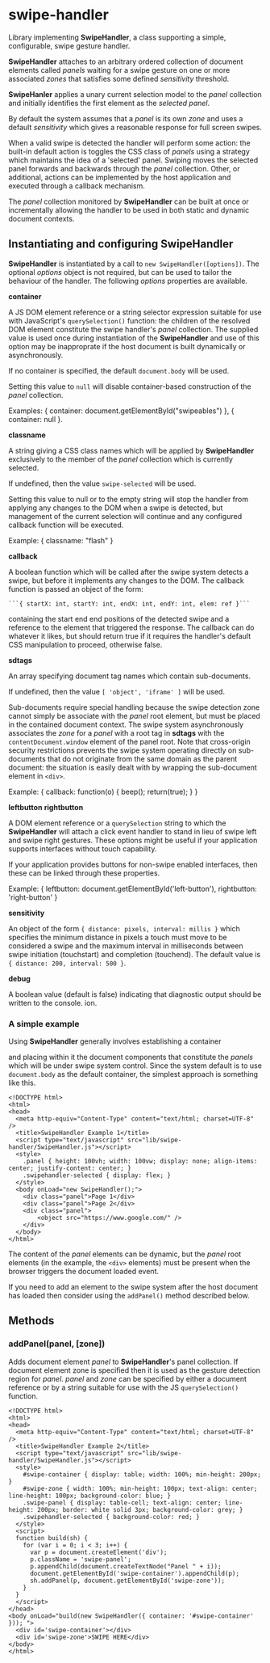 # swipe-handler

Library implementing __SwipeHandler__, a class supporting a simple, configurable,
swipe gesture handler.

__SwipeHandler__ attaches to an arbitrary ordered collection of document elements
called _panels_ waiting for a swipe gesture on one or more associated _zones_ that
satisfies some defined _sensitivity_ threshold.

__SwipeHanler__ applies a unary current selection model to the _panel_ collection
and initially identifies the first element as the _selected panel_.  


By default the system assumes that a _panel_ is its own _zone_ and uses a
default _sensitivity_ which gives a reasonable response for full screen
swipes.

When a valid swipe is detected the handler will perform some action: the built-in
default action is toggles the CSS class of _panels_ using a strategy which maintains the
idea of a 'selected' panel.  Swiping moves the selected panel forwards and backwards
through the _panel_ collection.  Other, or additional, actions can be implemented
by the host application and executed through a callback mechanism.

The _panel_ collection monitored by __SwipeHandler__ can be built at once or
incrementally allowing the handler to be used in both static and dynamic document
contexts.

## Instantiating and configuring SwipeHandler

__SwipeHandler__ is instantiated by a call to ```new SwipeHandler([options])```.
The optional _options_ object is not required, but can be used to tailor the behaviour
of the handler.  The following _options_ properties are available.

__container__

A JS DOM element reference or a string selector expression suitable for use with JavaScript's
```querySelection()``` function: the children of the resolved DOM element constitute the
swipe handler's _panel_ collection.  The supplied value is used once during instantiation
of the __SwipeHandler__ and use of this option may be inapproprate if the host document
is built dynamically or asynchronously.

If no container is specified, the default ```document.body``` will be used.

Setting this value to ```null``` will disable container-based construction of the _panel_
collection.

Examples: { container: document.getElementById("swipeables") }, { container: null }.

__classname__

A string giving a CSS class names which will be applied by __SwipeHandler__ exclusively
to the member of the _panel_ collection which is currently selected.

If undefined, then the value ```swipe-selected``` will be used.

Setting this value to null or to the empty string will stop the handler from applying
any changes to the DOM when a swipe is detected, but management of the current selection
will continue and any configured callback function will be executed.

Example: { classname: "flash" }

__callback__

A boolean function which will be called after the swipe system detects a swipe, but before
it implements any changes to the DOM.  The callback function is passed an object of the form:

    ```{ startX: int, startY: int, endX: int, endY: int, elem: ref }```
    
containing the start end end positions of the detected swipe and a reference to the element
that triggered the response.  The callback can do whatever it likes, but should return true
if it requires the handler's default CSS manipulation to proceed, otherwise false.

__sdtags__

An array specifying document tag names which contain sub-documents.

If undefined, then the value ```[ 'object', 'iframe' ]``` will be used.

Sub-documents require special handling because the swipe detection zone cannot simply be
associate with the _panel_ root element, but must be placed in the contained document
context.  The swipe system asynchronously associates the _zone_ for a _panel_ with a
root tag in __sdtags__ with the ```contentDocument.window``` element of the panel root.
Note that cross-origin security restrictions prevents the swipe system operating directly
on sub-documents that do not originate from the same domain as the parent document: the
situation is easily dealt with by wrapping the sub-document element in ```<div>```.

Example: { callback: function(o) { beep(); return(true); } }

__leftbutton__
__rightbutton__

A DOM element reference or a ```querySelection``` string to which the __SwipeHandler__ will
attach a click event handler to stand in lieu of swipe left and swipe right gestures.  These
options might be useful if your application supports interfaces without touch capability.

If your application provides buttons for non-swipe enabled interfaces, then these can be
linked through these properties.

Example: { leftbutton: document.getElementById('left-button'), rightbutton: 'right-button' }

__sensitivity__

An object of the form ```{ distance: pixels, interval: millis }``` which specifies the minimum
distance in pixels a touch must move to be considered a swipe and the maximum interval in
milliseconds between swipe initiation (touchstart) and completion (touchend).  The default value
is ```{ distance: 200, interval: 500 }```.

__debug__

A boolean value (default is false) indicating that diagnostic output should be written to
the console.
ion.
  
### A simple example

Using __SwipeHandler__ generally involves establishing a container <div> and placing
within it the document components that constitute the _panels_ which will be under
swipe system control.  Since the system default is to use ```document.body``` as the
default container, the simplest approach is something like this.
```
<!DOCTYPE html>
<html>
<head>
  <meta http-equiv="Content-Type" content="text/html; charset=UTF-8" />
  <title>SwipeHandler Example 1</title>
  <script type="text/javascript" src="lib/swipe-handler/SwipeHandler.js"></script>
  <style>
    .panel { height: 100vh; width: 100vw; display: none; align-items: center; justify-content: center; }
    .swipehandler-selected { display: flex; }
  </style>
  <body onLoad="new SwipeHandler();">
    <div class="panel">Page 1</div>
    <div class="panel">Page 2</div>
    <div class="panel">
        <object src="https://www.google.com/" />
    </div>
  </body>
</html>
```
The content of the _panel_ elements can be dynamic, but the _panel_ root elements (in
the example, the ```<div>``` elements) must be present when the browser triggers the
document loaded event.
    
If you need to add an element to the swipe system after the host document has loaded
then consider using the ```addPanel()``` method described below.

## Methods

### addPanel(panel, [zone])

Adds document element _panel_ to __SwipeHandler__'s panel collection.  If document element zone is specified then it is used as the gesture detection region for _panel_.  _panel_ and _zone_ can be specified by either a document reference or by a string suitable for use with the JS ```querySelection()``` function.      
```
<!DOCTYPE html>
<html>
<head>
  <meta http-equiv="Content-Type" content="text/html; charset=UTF-8" />
  <title>SwipeHandler Example 2</title>
  <script type="text/javascript" src="lib/swipe-handler/SwipeHandler.js"></script>
  <style>
    #swipe-container { display: table; width: 100%; min-height: 200px; }
    #swipe-zone { width: 100%; min-height: 100px; text-align: center; line-height: 100px; background-color: blue; }
    .swipe-panel { display: table-cell; text-align: center; line-height: 200px; border: white solid 3px; background-color: grey; }
    .swipehandler-selected { background-color: red; }
  </style>
  <script>
  function build(sh) {
    for (var i = 0; i < 3; i++) {
      var p = document.createElement('div');
      p.className = 'swipe-panel';
      p.appendChild(document.createTextNode("Panel " + i));
      document.getElementById('swipe-container').appendChild(p);
      sh.addPanel(p, document.getElementById('swipe-zone'));
    }
  }
  </script>
</head>
<body onLoad="build(new SwipeHandler({ container: '#swipe-container' })); ">
  <div id='swipe-container'></div>
  <div id='swipe-zone'>SWIPE HERE</div>
</body>
</html>
```
